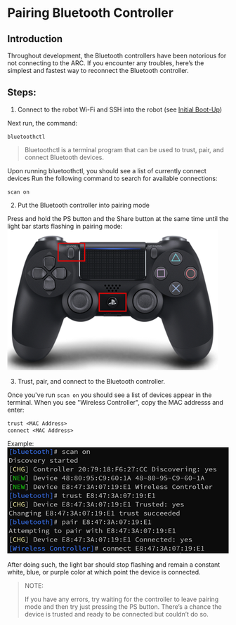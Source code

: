 # Pairing Bluetooth Controller

## Introduction 
Throughout development, the Bluetooth controllers have been notorious for not connecting to the ARC. If you encounter any troubles, here’s the simplest and fastest way to reconnect the Bluetooth controller. 

## Steps:

1. Connect to the robot Wi-Fi and SSH into the robot (see [Initial Boot-Up](../hardware/initial.md)) 

Next run, the command: 

    bluetoothctl 

> Bluetoothctl is a terminal program that can be used to trust, pair, and connect Bluetooth devices. 

Upon running bluetoothctl, you should see a list of currently connect devices
Run the following command to search for available connections:

    scan on
 

2. Put the Bluetooth controller into pairing mode 

Press and hold the PS button and the Share button at the same time until the light bar starts flashing in pairing mode:
![Pairing Mode](../../arcPhotos/pairing_mode.png)
 

3. Trust, pair, and connect to the Bluetooth controller. 

Once you've run ```scan on``` you should see a list of devices appear in the terminal.
When you see "Wireless Controller", copy the MAC addresss and enter:
    
    trust <MAC Address>
    connect <MAC Address>

Example:
![Bluetoothctl Commands](../../arcPhotos/pair_controller.png)
 

After doing such, the light bar should stop flashing and remain a constant white, blue, or purple color at which point the device is connected. 

> NOTE: 
> 
> If you have any errors, try waiting for the controller to leave pairing mode and then try just pressing the PS button. There’s a chance the device is trusted and ready to be connected but couldn’t do so. 


